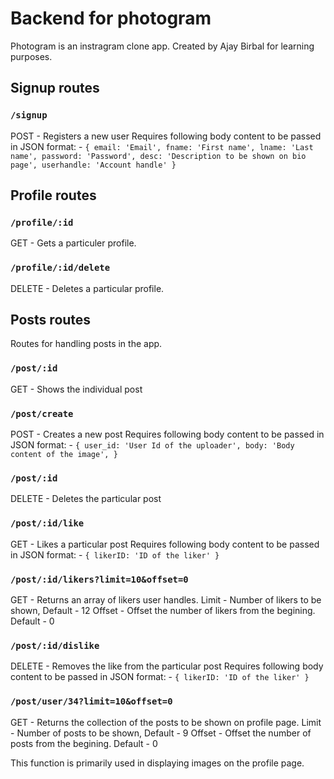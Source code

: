 # Backend for photogram

Photogram is an instragram clone app. Created by Ajay Birbal for learning purposes.

## Signup routes

### `/signup`
POST - Registers a new user
Requires following body content to be passed in JSON format: -
`{
    email: 'Email',
    fname: 'First name',
    lname: 'Last name',
    password: 'Password',
    desc: 'Description to be shown on bio page',
    userhandle: 'Account handle'
}`


## Profile routes

### `/profile/:id`
GET - Gets a particuler profile. 

### `/profile/:id/delete`
DELETE - Deletes a particular profile.


## Posts routes
Routes for handling posts in the app.

### `/post/:id`
GET - Shows the individual post

### `/post/create`
POST - Creates a new post
Requires following body content to be passed in JSON format: -
`{
    user_id: 'User Id of the uploader',
    body: 'Body content of the image',
}`

### `/post/:id`
DELETE - Deletes the particular post

### `/post/:id/like`
GET - Likes a particular post
Requires following body content to be passed in JSON format: -
`{
    likerID: 'ID of the liker'
}`

### `/post/:id/likers?limit=10&offset=0`
GET - Returns an array of likers user handles.
Limit - Number of likers to be shown, Default - 12
Offset - Offset the number of likers from the begining. Default - 0

### `/post/:id/dislike`
DELETE - Removes the like from the particular post
Requires following body content to be passed in JSON format: -
`{
    likerID: 'ID of the liker'
}`

### `/post/user/34?limit=10&offset=0`
GET - Returns the collection of the posts to be shown on profile page. 
Limit - Number of posts to be shown, Default - 9
Offset - Offset the number of posts from the begining. Default - 0

This function is primarily used in displaying images on the profile page.

